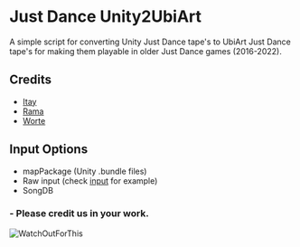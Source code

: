 # Just Dance Unity2UbiArt

A simple script for converting Unity Just Dance tape's to UbiArt Just Dance tape's for making them playable in older Just Dance games (2016-2022).


## Credits

 - [Itay](https://github.com/Itaybl14)
 - [Rama](https://github.com/rama0dev)
 - [Worte](https://github.com/wortestudios)

## Input Options

 - mapPackage (Unity .bundle files)
 - Raw input (check [input](/input/MapName) for example)
 - SongDB

### - Please credit us in your work.

![WatchOutForThis](http://media.discordapp.net/attachments/890634122299605044/1045046253714690159/Unity2UbiArt.png)

